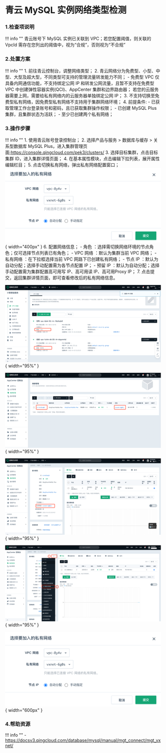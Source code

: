 # 青云 MySQL 实例网络类型检测

### 1.检查项说明
!!! info ""
    青云账号下 MySQL 实例已关联到 VPC；若您配置阈值，则关联的 VpcId 需存在您列出的阈值中，视为“合规”，否则视为“不合规”

### 2.处置方案
!!! info ""
    1. 前往青云控制台，调整网络类型；
    2. 青云网络分为免费型、小型、中型、大型及超大型，不同类型可支持的管理流量转发能力不同；
        - 免费型 VPC 仅具备内网通信功能，不支持绑定公网 IP 和转发公网流量，且暂不支持在免费型 VPC 中创建弹性容器实例(QCI)、AppCenter 集群和边界路由器； 若您的云服务器需要上网，需要给私有网络内的云服务器单独绑定公网 IP；
    3. 不支持切换至免费型私有网络，因免费型私有网络不支持用于集群网络环境；
    4. 前提条件:
        - 已获取管理工作台登录账号和密码，且已获取集群操作权限；
        - 已创建 MySQL Plus 集群，且集群状态为活跃；
        - 至少已创建两个私有网络；

### 3.操作步骤
!!! info ""
    1. 使用青云账号登录控制台；
    2. 选择产品与服务 > 数据库与缓存 > 关系型数据库 MySQL Plus，进入集群管理页面;https://console.qingcloud.com/pek3/clusters/
    3. 选择目标集群，点击目标集群 ID，进入集群详情页面；
    4. 在基本属性模块，点击编辑下拉列表，展开属性编辑栏目；
    5. 点击切换私有网络，弹出私有网络配置窗口；
        ![处置方案-切换当前网络类型](../../img/suggest/qingcloud/mysql-change-network-st2.png){ width="400px" }
    6. 配置网络信息；
        - 角色 ：选择需切换网络环境的节点角色；仅可选择节点列表已有角色；
        - VPC 网络 ：默认为集群当前 VPC 网络；
        - 私有网络 ：在下拉框选择当前 VPC 网路下已创建私有网络；
        - 节点 IP ：默认为自动分配；选择手动配置需为各节点配置 IP；
        - 预留 IP ：默认为自动分配；选择手动配置需为集群配置高可用写 IP、高可用读 IP、高可用Proxy IP；
    7. 点击提交，返回集群详情页面，即可查看修改后的私有网络信息。

![处置方案-查看vpc网络类型](../../img/suggest/qingcloud/vpc-list.png){ width="95%" }

![处置方案-查看当前MySQL列表](../../img/suggest/qingcloud/mysql-list.png){ width="95%" }

![处置方案-查看当前网络类型](../../img/suggest/qingcloud/mysql-detail.png){ width="95%" }

![处置方案-切换当前网络类型](../../img/suggest/qingcloud/mysql-change-network-st1.png){ width="95%" }

![处置方案-切换当前网络类型](../../img/suggest/qingcloud/mysql-change-network-st2.png){ width="600px" }


### 4.帮助资源
!!! info ""
    - https://docsv3.qingcloud.com/database/mysql/manual/mgt_connect/mgt_vxnet/
